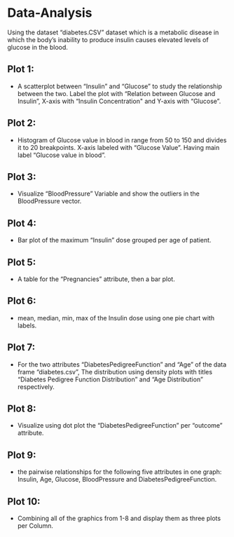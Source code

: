 # Data-Analysis
Using the dataset “diabetes.CSV” dataset which is a metabolic disease in which the body’s inability to produce insulin causes elevated levels of glucose in the blood.

## Plot 1:
 - A scatterplot between “Insulin” and “Glucose” to study the relationship between the two. Label the plot with “Relation between Glucose and Insulin”, X-axis with “Insulin Concentration" and Y-axis with “Glucose”. 
 
## Plot 2:
 - Histogram of Glucose value in blood in range from 50 to 150 and divides it to 20 breakpoints. X-axis labeled with “Glucose Value”. Having main label “Glucose value in blood”.
   
## Plot 3: 
 - Visualize “BloodPressure” Variable and show the outliers in the BloodPressure vector.

## Plot 4:
 - Bar plot of the maximum “Insulin” dose grouped per age of patient.

## Plot 5:
 - A table for the “Pregnancies” attribute, then a bar plot.

## Plot 6:
 - mean, median, min, max of the Insulin dose using one pie chart with labels.

## Plot 7:
 - For the two attributes “DiabetesPedigreeFunction” and “Age” of the data frame “diabetes.csv”, The distribution using density plots with titles “Diabetes Pedigree Function Distribution” and “Age Distribution” respectively.

## Plot 8:
 - Visualize using dot plot the “DiabetesPedigreeFunction” per “outcome” attribute.

## Plot 9:
 - the pairwise relationships for the following five attributes in one graph: Insulin, Age, Glucose, BloodPressure and DiabetesPedigreeFunction.

## Plot 10:
 - Combining all of the graphics from 1-8 and display them as three plots per Column.

